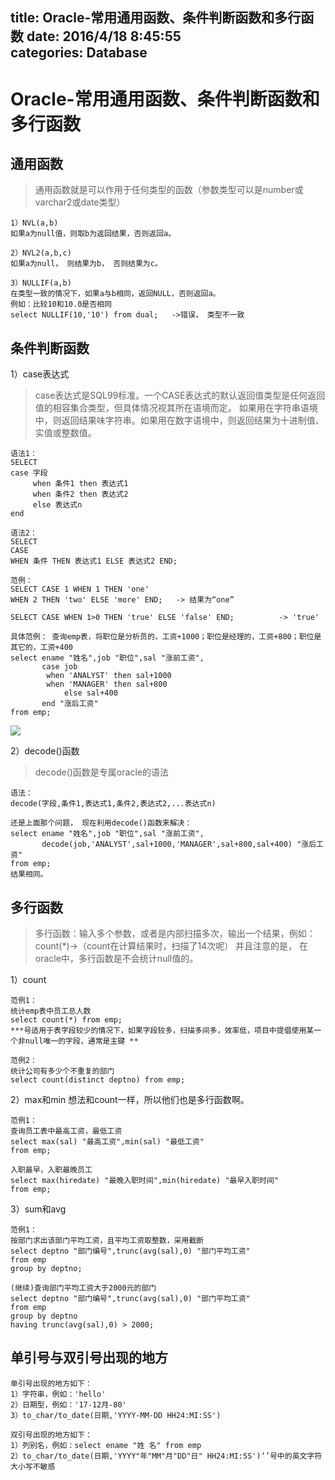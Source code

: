 title: Oracle-常用通用函数、条件判断函数和多行函数
date: 2016/4/18 8:45:55  
categories: Database
---


# Oracle-常用通用函数、条件判断函数和多行函数 #

## 通用函数  ##
> 通用函数就是可以作用于任何类型的函数（参数类型可以是number或varchar2或date类型）

	1）NVL(a,b)
	如果a为null值，则取b为返回结果，否则返回a。
	
	2）NVL2(a,b,c)
	如果a为null， 则结果为b， 否则结果为c。
	
	3）NULLIF(a,b)
	在类型一致的情况下，如果a与b相同，返回NULL，否则返回a。
	例如：比较10和10.0是否相同
	select NULLIF(10,'10') from dual;   ->错误， 类型不一致


## 条件判断函数 ##

1）case表达式
> case表达式是SQL99标准。一个CASE表达式的默认返回值类型是任何返回值的相容集合类型，但具体情况视其所在语境而定。
> 如果用在字符串语境中，则返回结果味字符串。如果用在数字语境中，则返回结果为十进制值、实值或整数值。  

	语法1：
	SELECT 
	case 字段 
	     when 条件1 then 表达式1
	     when 条件2 then 表达式2
	     else 表达式n
	end 
	
	语法2：
	SELECT 
	CASE
	WHEN 条件 THEN 表达式1 ELSE 表达式2 END;

	范例：
	SELECT CASE 1 WHEN 1 THEN 'one'
	WHEN 2 THEN 'two' ELSE 'more' END;   -> 结果为“one”
	
	SELECT CASE WHEN 1>0 THEN 'true' ELSE 'false' END;          -> 'true'
	
	具体范例： 查询emp表，将职位是分析员的，工资+1000；职位是经理的，工资+800；职位是其它的，工资+400
	select ename "姓名",job "职位",sal "涨前工资",
	       case job
		    when 'ANALYST' then sal+1000
		    when 'MANAGER' then sal+800
	            else sal+400
	       end "涨后工资"
	from emp; 


![](C:\Users\Administrator\Desktop\TheLastTaskOf\博客的html文件\Database\图片\条件判断函数1.png)

2）decode()函数
> decode()函数是专属oracle的语法

	语法：
	decode(字段,条件1,表达式1,条件2,表达式2,...表达式n)
	
	还是上面那个问题， 现在利用decode()函数来解决：
	select ename "姓名",job "职位",sal "涨前工资",
	       decode(job,'ANALYST',sal+1000,'MANAGER',sal+800,sal+400) "涨后工资"
	from emp; 
	结果相同。


## 多行函数 ##
> 多行函数：输入多个参数，或者是内部扫描多次，输出一个结果，例如：count(*)->（count在计算结果时，扫描了14次呢）
> 并且注意的是， 在oracle中，多行函数是不会统计null值的。

1）count

	范例1：
	统计emp表中员工总人数
	select count(*) from emp;
	***号适用于表字段较少的情况下，如果字段较多，扫描多间多，效率低，项目中提倡使用某一个非null唯一的字段，通常是主键 **
	
	范例2：
	统计公司有多少个不重复的部门
	select count(distinct deptno) from emp;



2）max和min
想法和count一样，所以他们也是多行函数啊。

	范例1：
	查询员工表中最高工资，最低工资
	select max(sal) "最高工资",min(sal) "最低工资"
	from emp;
	
	入职最早，入职最晚员工
	select max(hiredate) "最晚入职时间",min(hiredate) "最早入职时间"
	from emp;

3）sum和avg

	范例1：
	按部门求出该部门平均工资，且平均工资取整数，采用截断
	select deptno "部门编号",trunc(avg(sal),0) "部门平均工资"
	from emp
	group by deptno;
	
	(继续)查询部门平均工资大于2000元的部门
	select deptno "部门编号",trunc(avg(sal),0) "部门平均工资"
	from emp
	group by deptno
	having trunc(avg(sal),0) > 2000; 

## 单引号与双引号出现的地方 ##
	单引号出现的地方如下：
	1）字符串，例如：'hello'
	2）日期型，例如：'17-12月-80'
	3）to_char/to_date(日期,'YYYY-MM-DD HH24:MI:SS')
	
	双引号出现的地方如下：
	1）列别名，例如：select ename "姓 名" from emp
	2）to_char/to_date(日期,'YYYY"年"MM"月"DD"日" HH24:MI:SS')‘’号中的英文字符大小写不敏感

